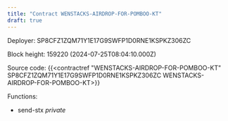 ```yaml
---
title: "Contract WENSTACKS-AIRDROP-FOR-POMBOO-KT"
draft: true
---
```

Deployer: SP8CFZ1ZQM71Y1E17G9SWFP1D0RNE1KSPKZ306ZC


 



Block height: 159220 (2024-07-25T08:04:10.000Z)

Source code: {{<contractref "WENSTACKS-AIRDROP-FOR-POMBOO-KT" SP8CFZ1ZQM71Y1E17G9SWFP1D0RNE1KSPKZ306ZC WENSTACKS-AIRDROP-FOR-POMBOO-KT>}}

Functions:

* send-stx _private_
